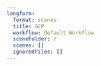 ```yaml
---
longform:
  format: scenes
  title: GCP
  workflow: Default Workflow
  sceneFolder: /
  scenes: []
  ignoredFiles: []
---
```

